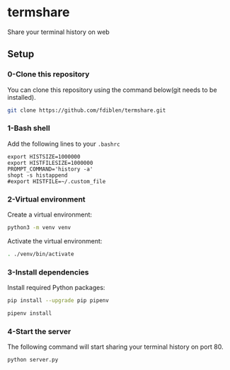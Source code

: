 # termshare
Share your terminal history on web

## Setup

### 0-Clone this repository

You can clone this repository using the command below(git needs to be installed).

```bash
git clone https://github.com/fdiblen/termshare.git
```

### 1-Bash shell

Add the following lines to your `.bashrc`

```shell
export HISTSIZE=1000000
export HISTFILESIZE=1000000
PROMPT_COMMAND='history -a'
shopt -s histappend
#export HISTFILE=~/.custom_file
```

### 2-Virtual environment

Create a virtual environment:

```bash
python3 -m venv venv
```

Activate the virtual environment:

```bash
. ./venv/bin/activate
```

### 3-Install dependencies

Install required Python packages:

```bash
pip install --upgrade pip pipenv
```

```bash
pipenv install
```

### 4-Start the server

The following command will start sharing your terminal history on port 80.

```bash
python server.py
```
